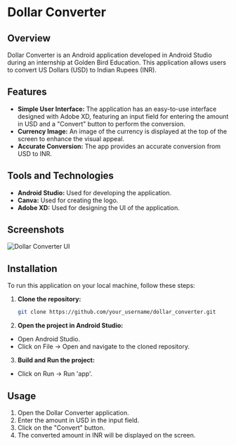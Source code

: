 # Dollar Converter

## Overview
Dollar Converter is an Android application developed in Android Studio during an internship at Golden Bird Education. This application allows users to convert US Dollars (USD) to Indian Rupees (INR). 

## Features
- **Simple User Interface:** The application has an easy-to-use interface designed with Adobe XD, featuring an input field for entering the amount in USD and a "Convert" button to perform the conversion.
- **Currency Image:** An image of the currency is displayed at the top of the screen to enhance the visual appeal.
- **Accurate Conversion:** The app provides an accurate conversion from USD to INR.

## Tools and Technologies
- **Android Studio:** Used for developing the application.
- **Canva:** Used for creating the logo.
- **Adobe XD:** Used for designing the UI of the application.

## Screenshots
![Dollar Converter UI](path_to_screenshot)

## Installation
To run this application on your local machine, follow these steps:

1. **Clone the repository:**
   ```bash
   git clone https://github.com/your_username/dollar_converter.git

2. **Open the project in Android Studio:**
- Open Android Studio.
- Click on File -> Open and navigate to the cloned repository.
3. **Build and Run the project:**
- Click on Run -> Run 'app'.

## Usage
1. Open the Dollar Converter application.
2. Enter the amount in USD in the input field.
3. Click on the "Convert" button.
4. The converted amount in INR will be displayed on the screen.
